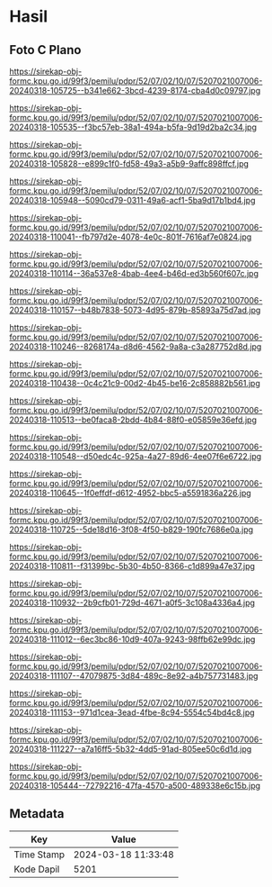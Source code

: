 # Hasil

## Foto C Plano

https://sirekap-obj-formc.kpu.go.id/99f3/pemilu/pdpr/52/07/02/10/07/5207021007006-20240318-105725--b341e662-3bcd-4239-8174-cba4d0c09797.jpg

https://sirekap-obj-formc.kpu.go.id/99f3/pemilu/pdpr/52/07/02/10/07/5207021007006-20240318-105535--f3bc57eb-38a1-494a-b5fa-9d19d2ba2c34.jpg

https://sirekap-obj-formc.kpu.go.id/99f3/pemilu/pdpr/52/07/02/10/07/5207021007006-20240318-105828--e899c1f0-fd58-49a3-a5b9-9affc898ffcf.jpg

https://sirekap-obj-formc.kpu.go.id/99f3/pemilu/pdpr/52/07/02/10/07/5207021007006-20240318-105948--5090cd79-0311-49a6-acf1-5ba9d17b1bd4.jpg

https://sirekap-obj-formc.kpu.go.id/99f3/pemilu/pdpr/52/07/02/10/07/5207021007006-20240318-110041--fb797d2e-4078-4e0c-801f-7616af7e0824.jpg

https://sirekap-obj-formc.kpu.go.id/99f3/pemilu/pdpr/52/07/02/10/07/5207021007006-20240318-110114--36a537e8-4bab-4ee4-b46d-ed3b560f607c.jpg

https://sirekap-obj-formc.kpu.go.id/99f3/pemilu/pdpr/52/07/02/10/07/5207021007006-20240318-110157--b48b7838-5073-4d95-879b-85893a75d7ad.jpg

https://sirekap-obj-formc.kpu.go.id/99f3/pemilu/pdpr/52/07/02/10/07/5207021007006-20240318-110246--8268174a-d8d6-4562-9a8a-c3a287752d8d.jpg

https://sirekap-obj-formc.kpu.go.id/99f3/pemilu/pdpr/52/07/02/10/07/5207021007006-20240318-110438--0c4c21c9-00d2-4b45-be16-2c858882b561.jpg

https://sirekap-obj-formc.kpu.go.id/99f3/pemilu/pdpr/52/07/02/10/07/5207021007006-20240318-110513--be0faca8-2bdd-4b84-88f0-e05859e36efd.jpg

https://sirekap-obj-formc.kpu.go.id/99f3/pemilu/pdpr/52/07/02/10/07/5207021007006-20240318-110548--d50edc4c-925a-4a27-89d6-4ee07f6e6722.jpg

https://sirekap-obj-formc.kpu.go.id/99f3/pemilu/pdpr/52/07/02/10/07/5207021007006-20240318-110645--1f0effdf-d612-4952-bbc5-a5591836a226.jpg

https://sirekap-obj-formc.kpu.go.id/99f3/pemilu/pdpr/52/07/02/10/07/5207021007006-20240318-110725--5de18d16-3f08-4f50-b829-190fc7686e0a.jpg

https://sirekap-obj-formc.kpu.go.id/99f3/pemilu/pdpr/52/07/02/10/07/5207021007006-20240318-110811--f31399bc-5b30-4b50-8366-c1d899a47e37.jpg

https://sirekap-obj-formc.kpu.go.id/99f3/pemilu/pdpr/52/07/02/10/07/5207021007006-20240318-110932--2b9cfb01-729d-4671-a0f5-3c108a4336a4.jpg

https://sirekap-obj-formc.kpu.go.id/99f3/pemilu/pdpr/52/07/02/10/07/5207021007006-20240318-111012--6ec3bc86-10d9-407a-9243-98ffb62e99dc.jpg

https://sirekap-obj-formc.kpu.go.id/99f3/pemilu/pdpr/52/07/02/10/07/5207021007006-20240318-111107--47079875-3d84-489c-8e92-a4b757731483.jpg

https://sirekap-obj-formc.kpu.go.id/99f3/pemilu/pdpr/52/07/02/10/07/5207021007006-20240318-111153--971d1cea-3ead-4fbe-8c94-5554c54bd4c8.jpg

https://sirekap-obj-formc.kpu.go.id/99f3/pemilu/pdpr/52/07/02/10/07/5207021007006-20240318-111227--a7a16ff5-5b32-4dd5-91ad-805ee50c6d1d.jpg

https://sirekap-obj-formc.kpu.go.id/99f3/pemilu/pdpr/52/07/02/10/07/5207021007006-20240318-105444--72792216-47fa-4570-a500-489338e6c15b.jpg


## Metadata

| Key        | Value               |
| ---------- | ------------------- |
| Time Stamp | 2024-03-18 11:33:48 |
| Kode Dapil | 5201                |



